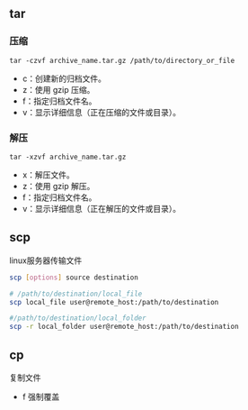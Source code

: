 ## tar

### 压缩

```shell
tar -czvf archive_name.tar.gz /path/to/directory_or_file
```

- c：创建新的归档文件。
- z：使用 gzip 压缩。
- f：指定归档文件名。
- v：显示详细信息（正在压缩的文件或目录）。

### 解压

```shell
tar -xzvf archive_name.tar.gz
```

- x：解压文件。
- z：使用 gzip 解压。
- f：指定归档文件名。
- v：显示详细信息（正在解压的文件或目录）。

## scp

linux服务器传输文件

```bash
scp [options] source destination
```

```bash
# /path/to/destination/local_file
scp local_file user@remote_host:/path/to/destination

#/path/to/destination/local_folder
scp -r local_folder user@remote_host:/path/to/destination
```

## cp

复制文件

- f 强制覆盖